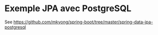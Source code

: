 # Exemple JPA avec PostgreSQL

See https://github.com/mkyong/spring-boot/tree/master/spring-data-jpa-postgresql
